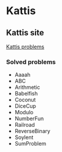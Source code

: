 # Kattis

## Kattis site
[Kattis problems](https://open.kattis.com/problems)

### Solved problems
- Aaaah
- ABC
- Arithmetic
- Babelfish
- Coconut
- DiceCup
- Modulo
- NumberFun
- Railroad
- ReverseBinary
- Soylent
- SumProblem
